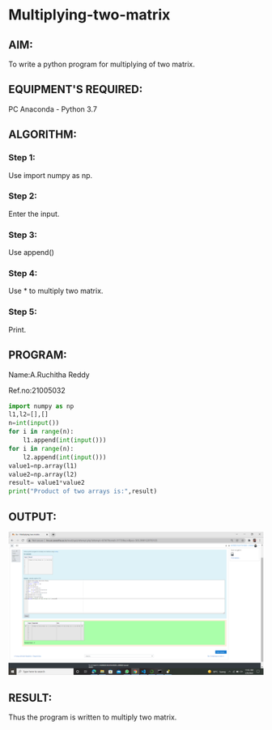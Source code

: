 # Multiplying-two-matrix

## AIM:
To write a python program for multiplying of two matrix.

## EQUIPMENT'S REQUIRED:
PC Anaconda - Python 3.7

## ALGORITHM:
### Step 1:
Use import numpy as np.

### Step 2:
Enter the input.

### Step 3:
Use append()

### Step 4:
Use * to multiply two matrix.

### Step 5:
Print.

## PROGRAM:
Name:A.Ruchitha Reddy

Ref.no:21005032

```python 
import numpy as np
l1,l2=[],[]
n=int(input())
for i in range(n):
    l1.append(int(input()))
for i in range(n):
    l2.append(int(input()))
value1=np.array(l1)
value2=np.array(l2)
result= value1*value2
print("Product of two arrays is:",result)
```

## OUTPUT:
![output](https://github.com/RuchithaReddy28/Multiplying-two-matrix/blob/main/Screenshot%20(225).png?raw=true)

## RESULT:
Thus the program is written to multiply two matrix.


